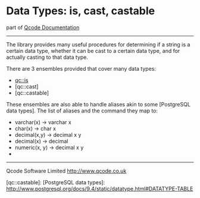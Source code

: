 Data Types: is, cast, castable
====================
part of [Qcode Documentation](index.md)

* * *

The library provides many useful procedures for determining if a string is a certain data type, whether it can be cast to a certain data type, and for actually casting to that data type.

There are 3 ensembles provided that cover many data types:

* [qc::is]
* [qc::cast]
* [qc::castable]

These ensembles are also able to handle aliases akin to some [PostgreSQL data types]. The list of aliases and the command they map to:

* varchar(x) -> varchar x
* char(x)    -> char x
* decimal(x,y) -> decimal x y
* decimal(x) -> decimal 
* numeric(x, y) -> decimal x y
* 


* * *

Qcode Software Limited <http://www.qcode.co.uk>

[qc::is]: 
[qc::cast]: 
[qc::castable]:
[PostgreSQL data types]: http://www.postgresql.org/docs/9.4/static/datatype.html#DATATYPE-TABLE